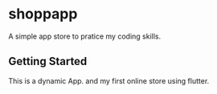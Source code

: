# shoppapp

A simple app store to pratice my coding skills.

## Getting Started

This is a dynamic App. and my first online store using flutter.

